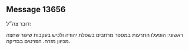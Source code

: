 ## Message 13656

דובר צה״ל: 

ראשוני: הופעלו התרעות במספר מרחבים בשפלת יהודה ולכיש בעקבות שיגור שחצה מכיוון מזרח. הפרטים בבדיקה.

